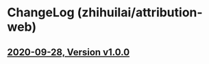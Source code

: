 # ChangeLog (zhihuilai/attribution-web)

## [2020-09-28, Version  v1.0.0](http://git.code.oa.com/zhihuilai/attribution-web/-/tags/v1.0.0)





